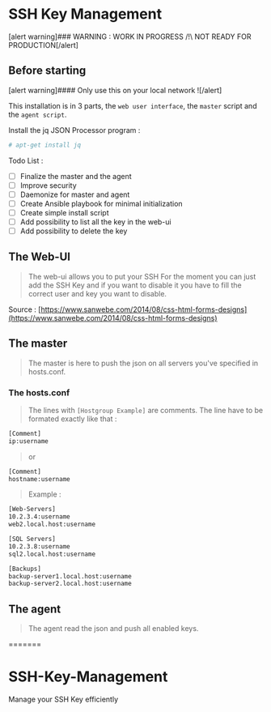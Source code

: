 # SSH Key Management

[alert warning]### WARNING : WORK IN PROGRESS /!\ NOT READY FOR PRODUCTION[/alert]

## Before starting

[alert warning]#### Only use this on your local network ![/alert]

This installation is in 3 parts, the `web user interface`, the `master` script and the `agent script`.

Install the jq JSON Processor program :

```bash
# apt-get install jq
```

Todo List : 
- [ ] Finalize the master and the agent
- [ ] Improve security
- [ ] Daemonize for master and agent
- [ ] Create Ansible playbook for minimal initialization
- [ ] Create simple install script
- [ ] Add possibility to list all the key in the web-ui
- [ ] Add possibility to delete the key

## The Web-UI
> The web-ui allows you to put your SSH
> For the moment you can just add the SSH Key and if you want to disable it you have to fill the correct user and key you want to disable.

Source : [https://www.sanwebe.com/2014/08/css-html-forms-designs](https://www.sanwebe.com/2014/08/css-html-forms-designs)

## The master
> The master is here to push the json on all servers you've specified in hosts.conf.

### The hosts.conf

> The lines with `[Hostgroup Example]` are comments.
> The line have to be formated exactly like that :

```bash
[Comment]
ip:username
```

> or

```bash
[Comment]
hostname:username
```
> Example : 

```bash
[Web-Servers]
10.2.3.4:username
web2.local.host:username

[SQL Servers]
10.2.3.8:username
sql2.local.host:username

[Backups]
backup-server1.local.host:username
backup-server2.local.host:username
```

## The agent
> The agent read the json and push all enabled keys.


=======
# SSH-Key-Management
Manage your SSH Key efficiently
